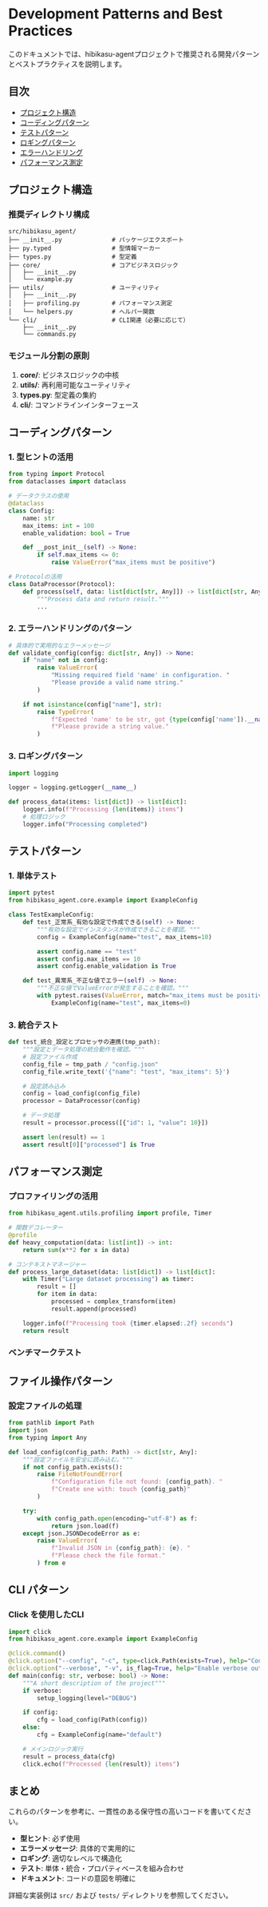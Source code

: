 # Development Patterns and Best Practices

このドキュメントでは、hibikasu-agentプロジェクトで推奨される開発パターンとベストプラクティスを説明します。

## 目次

- [プロジェクト構造](#プロジェクト構造)
- [コーディングパターン](#コーディングパターン)
- [テストパターン](#テストパターン)
- [ロギングパターン](#ロギングパターン)
- [エラーハンドリング](#エラーハンドリング)
- [パフォーマンス測定](#パフォーマンス測定)

## プロジェクト構造

### 推奨ディレクトリ構成

```
src/hibikasu_agent/
├── __init__.py              # パッケージエクスポート
├── py.typed                 # 型情報マーカー
├── types.py                 # 型定義
├── core/                    # コアビジネスロジック
│   ├── __init__.py
│   └── example.py
├── utils/                   # ユーティリティ
│   ├── __init__.py
│   ├── profiling.py         # パフォーマンス測定
│   └── helpers.py           # ヘルパー関数
└── cli/                     # CLI関連（必要に応じて）
    ├── __init__.py
    └── commands.py
```

### モジュール分割の原則

1. **core/**: ビジネスロジックの中核
2. **utils/**: 再利用可能なユーティリティ
3. **types.py**: 型定義の集約
4. **cli/**: コマンドラインインターフェース

## コーディングパターン

### 1. 型ヒントの活用

```python
from typing import Protocol
from dataclasses import dataclass

# データクラスの使用
@dataclass
class Config:
    name: str
    max_items: int = 100
    enable_validation: bool = True

    def __post_init__(self) -> None:
        if self.max_items <= 0:
            raise ValueError("max_items must be positive")

# Protocolの活用
class DataProcessor(Protocol):
    def process(self, data: list[dict[str, Any]]) -> list[dict[str, Any]]:
        """Process data and return result."""
        ...
```

### 2. エラーハンドリングのパターン

```python
# 具体的で実用的なエラーメッセージ
def validate_config(config: dict[str, Any]) -> None:
    if "name" not in config:
        raise ValueError(
            "Missing required field 'name' in configuration. "
            "Please provide a valid name string."
        )

    if not isinstance(config["name"], str):
        raise TypeError(
            f"Expected 'name' to be str, got {type(config['name']).__name__}. "
            f"Please provide a string value."
        )
```

### 3. ロギングパターン
```python
import logging

logger = logging.getLogger(__name__)

def process_data(items: list[dict]) -> list[dict]:
    logger.info(f"Processing {len(items)} items")
    # 処理ロジック
    logger.info("Processing completed")
```

## テストパターン

### 1. 単体テスト

```python
import pytest
from hibikasu_agent.core.example import ExampleConfig

class TestExampleConfig:
    def test_正常系_有効な設定で作成できる(self) -> None:
        """有効な設定でインスタンスが作成できることを確認。"""
        config = ExampleConfig(name="test", max_items=10)

        assert config.name == "test"
        assert config.max_items == 10
        assert config.enable_validation is True

    def test_異常系_不正な値でエラー(self) -> None:
        """不正な値でValueErrorが発生することを確認。"""
        with pytest.raises(ValueError, match="max_items must be positive"):
            ExampleConfig(name="test", max_items=0)
```

### 3. 統合テスト

```python
def test_統合_設定とプロセッサの連携(tmp_path):
    """設定とデータ処理の統合動作を確認。"""
    # 設定ファイル作成
    config_file = tmp_path / "config.json"
    config_file.write_text('{"name": "test", "max_items": 5}')

    # 設定読み込み
    config = load_config(config_file)
    processor = DataProcessor(config)

    # データ処理
    result = processor.process([{"id": 1, "value": 10}])

    assert len(result) == 1
    assert result[0]["processed"] is True
```

## パフォーマンス測定
### プロファイリングの活用

```python
from hibikasu_agent.utils.profiling import profile, Timer

# 関数デコレーター
@profile
def heavy_computation(data: list[int]) -> int:
    return sum(x**2 for x in data)

# コンテキストマネージャー
def process_large_dataset(data: list[dict]) -> list[dict]:
    with Timer("Large dataset processing") as timer:
        result = []
        for item in data:
            processed = complex_transform(item)
            result.append(processed)

    logger.info(f"Processing took {timer.elapsed:.2f} seconds")
    return result
```

### ベンチマークテスト

## ファイル操作パターン

### 設定ファイルの処理

```python
from pathlib import Path
import json
from typing import Any

def load_config(config_path: Path) -> dict[str, Any]:
    """設定ファイルを安全に読み込む。"""
    if not config_path.exists():
        raise FileNotFoundError(
            f"Configuration file not found: {config_path}. "
            f"Create one with: touch {config_path}"
        )

    try:
        with config_path.open(encoding="utf-8") as f:
            return json.load(f)
    except json.JSONDecodeError as e:
        raise ValueError(
            f"Invalid JSON in {config_path}: {e}. "
            f"Please check the file format."
        ) from e
```

## CLI パターン

### Click を使用したCLI

```python
import click
from hibikasu_agent.core.example import ExampleConfig

@click.command()
@click.option("--config", "-c", type=click.Path(exists=True), help="Configuration file")
@click.option("--verbose", "-v", is_flag=True, help="Enable verbose output")
def main(config: str, verbose: bool) -> None:
    """A short description of the project"""
    if verbose:
        setup_logging(level="DEBUG")

    if config:
        cfg = load_config(Path(config))
    else:
        cfg = ExampleConfig(name="default")

    # メインロジック実行
    result = process_data(cfg)
    click.echo(f"Processed {len(result)} items")
```

## まとめ

これらのパターンを参考に、一貫性のある保守性の高いコードを書いてください。

- **型ヒント**: 必ず使用
- **エラーメッセージ**: 具体的で実用的に
- **ロギング**: 適切なレベルで構造化
- **テスト**: 単体・統合・プロパティベースを組み合わせ
- **ドキュメント**: コードの意図を明確に

詳細な実装例は `src/` および `tests/` ディレクトリを参照してください。
